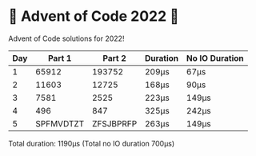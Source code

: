 # 🎄 Advent of Code 2022 🎅
Advent of Code solutions for 2022!

| Day | Part 1  | Part 2        | Duration | No IO Duration |
|-----|---------|---------------|----------|----------------|
| 1   | 65912     | 193752    | 209μs    | 67μs           |
| 2   | 11603     | 12725     | 168μs    | 90μs           |
| 3   | 7581      | 2525      | 223μs    | 149μs          |
| 4   | 496       | 847       | 325μs    | 242μs          |
| 5   | SPFMVDTZT | ZFSJBPRFP | 263μs    | 149μs          |

Total duration: 1190μs (Total no IO duration 700μs)